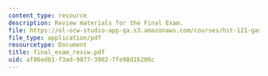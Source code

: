 ```yaml
---
content_type: resource
description: Review materials for the Final Exam.
file: https://ol-ocw-studio-app-qa.s3.amazonaws.com/courses/hst-121-gastroenterology-fall-2005/af86edb1f3ad987739827fe98d16206c_final_exam_reviw.pdf
file_type: application/pdf
resourcetype: Document
title: final_exam_reviw.pdf
uid: af86edb1-f3ad-9877-3982-7fe98d16206c
---
```

